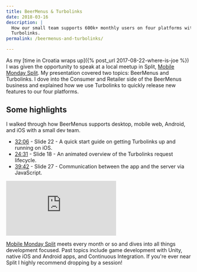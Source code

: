 ```yaml
---
title: BeerMenus & Turbolinks
date: 2018-03-16
description: |
  How our small team supports 600k+ monthly users on four platforms with
  Turbolinks.
permalink: /beermenus-and-turbolinks/

---
```


As my [time in Croatia wraps up]({% post_url 2017-08-22-where-is-joe %}) I was given the opportunity to speak at a local meetup in Split, [Mobile Monday Split](https://www.meetup.com/mobilemondaysplit/). My presentation covered two topics: BeerMenus and Turbolinks. I dove into the Consumer and Retailer side of the BeerMenus business and explained how we use Turbolinks to quickly release new features to our four platforms.

## Some highlights

I walked through how BeerMenus supports desktop, mobile web, Android, and iOS with a small dev team.

* [32:06](https://youtu.be/xWJHy1ElG6E?t=32m6s) - Slide 22 - A quick start guide on getting Turbolinks up and running on iOS.
* [24:31](https://youtu.be/xWJHy1ElG6E?t=24m31s) - Slide 18 - An animated overview of the Turbolinks request lifecycle.
* [39:42](https://youtu.be/xWJHy1ElG6E?t=39m42s) - Slide 27 - Communication between the app and the server via JavaScript.

<iframe class="w-full aspect-video" src="https://www.youtube.com/embed/xWJHy1ElG6E?rel=0" frameborder="0" allow="autoplay; encrypted-media" allowfullscreen></iframe>

[Mobile Monday Split](https://www.meetup.com/mobilemondaysplit/) meets every month or so and dives into all things development focused. Past topics include game development with Unity, native iOS and Android apps, and Continuous Integration. If you're ever near Split I highly recommend dropping by a session!
